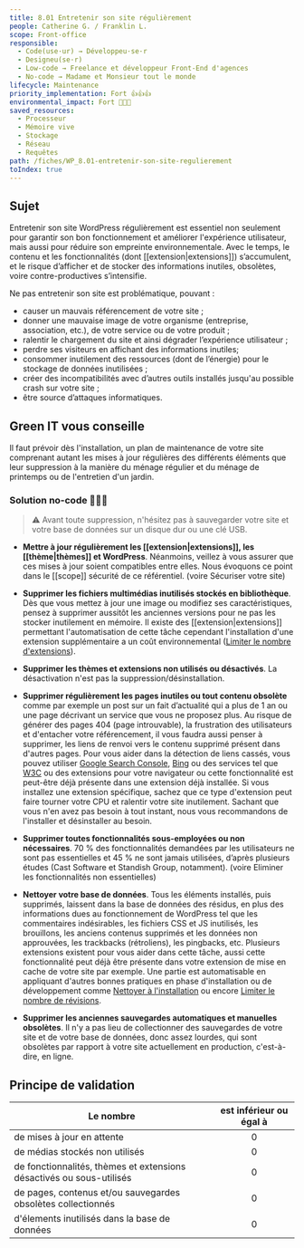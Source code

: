 ```yaml
---
title: 8.01 Entretenir son site régulièrement
people: Catherine G. / Franklin L.
scope: Front-office
responsible:
  - Code(use·ur) → Développeu·se·r
  - Designeu(se·r)
  - Low-code → Freelance et développeur Front-End d'agences
  - No-code → Madame et Monsieur tout le monde
lifecycle: Maintenance
priority_implementation: Fort 👍👍👍
environmental_impact: Fort 🌱🌱🌱
saved_resources:
  - Processeur
  - Mémoire vive
  - Stockage
  - Réseau
  - Requêtes
path: /fiches/WP_8.01-entretenir-son-site-regulierement
toIndex: true
---
```


## Sujet

Entretenir son site WordPress régulièrement est essentiel non seulement pour garantir son bon fonctionnement et améliorer l'expérience utilisateur, mais aussi pour réduire son empreinte environnementale. Avec le temps, le contenu et les fonctionnalités (dont [[extension|extensions]]) s’accumulent, et le risque d’afficher et de stocker des informations inutiles, obsolètes, voire contre-productives s’intensifie.

Ne pas entretenir son site est problématique, pouvant :

- causer un mauvais référencement de votre site ;
- donner une mauvaise image de votre organisme (entreprise, association, etc.), de votre service ou de votre produit ;
- ralentir le chargement du site et ainsi dégrader l’expérience utilisateur ;
- perdre ses visiteurs en affichant des informations inutiles;
- consommer inutilement des ressources (dont de l’énergie) pour le stockage de données inutilisées ;
- créer des incompatibilités avec d’autres outils installés jusqu'au possible crash sur votre site ;
- être source d’attaques informatiques.

## Green IT vous conseille

Il faut prévoir dès l'installation, un plan de maintenance de votre site comprenant autant les mises à jour régulières des différents éléments que leur suppression à la manière du ménage régulier et du ménage de printemps ou de l'entretien d'un jardin.

### Solution no-code 🌱🌱🌱

> ⚠️ Avant toute suppression, n'hésitez pas à sauvegarder votre site et votre base de données sur un disque dur ou une clé USB.

- **Mettre à jour régulièrement les [[extension|extensions]], les [[thème|thèmes]] et WordPress**. Néanmoins, veillez à vous assurer que ces mises à jour soient compatibles entre elles. Nous évoquons ce point dans le [[scope]] sécurité de ce référentiel. (voire Sécuriser votre site)

- **Supprimer les fichiers multimédias inutilisés stockés en bibliothèque**. Dès que vous mettez à jour une image ou modifiez ses caractéristiques, pensez à supprimer aussitôt les anciennes versions pour ne pas les stocker inutilement en mémoire. Il existe des [[extension|extensions]] permettant l'automatisation de cette tâche cependant l'installation d'une extension supplémentaire a un coût environnemental ([Limiter le nombre d'extensions](./10.%20Limiter%20le%20nombre%20d'extensions.md)).

- **Supprimer les thèmes et extensions non utilisés ou désactivés**. La désactivation n'est pas la suppression/désinstallation.

- **Supprimer régulièrement les pages inutiles ou tout contenu obsolète** comme par exemple un post sur un fait d’actualité qui a plus de 1 an ou une page décrivant un service que vous ne proposez plus. Au risque de générer des pages 404 (page introuvable), la frustration des utilisateurs et d'entacher votre référencement, il vous faudra aussi penser à supprimer, les liens de renvoi vers le contenu supprimé présent dans d'autres pages. Pour vous aider dans la détection de liens cassés, vous pouvez utiliser [Google Search Console](https://search.google.com/search-console), [Bing](https://www.bing.com/webmasters/help/URL-Inspection-55a30305) ou des services tel que [W3C](https://validator.w3.org/checklink) ou des extensions pour votre navigateur ou cette fonctionnalité est peut-être déjà présente dans une extension déjà installée. Si vous installez une extension spécifique, sachez que ce type d'extension peut faire tourner votre CPU et ralentir votre site inutilement. Sachant que vous n'en avez pas besoin à tout instant, nous vous recommandons de l'installer et désinstaller au besoin.

- **Supprimer toutes fonctionnalités sous-employées ou non nécessaires**. 70 % des fonctionnalités demandées par les utilisateurs ne sont pas essentielles et 45 % ne sont jamais utilisées, d’après plusieurs études (Cast Software et Standish Group, notamment). (voire Eliminer les fonctionnalités non essentielles)

- **Nettoyer votre base de données**. Tous les éléments installés, puis supprimés, laissent dans la base de données des résidus, en plus des informations dues au fonctionnement de WordPress tel que les commentaires indésirables, les fichiers CSS et JS inutilisés, les brouillons, les anciens contenus supprimés et les données non approuvées, les trackbacks (rétroliens), les pingbacks, etc. Plusieurs extensions existent pour vous aider dans cette tâche, aussi cette fonctionnalité peut déjà être présente dans votre extension de mise en cache de votre site par exemple. Une partie est automatisable en appliquant d'autres bonnes pratiques en phase d'installation ou de développement comme [Nettoyer à l'installation](./nettoyer-a-l-installation.md) ou encore [Limiter le nombre de révisions](./15.%20Limiter%20le%20nombre%20de%20r%C3%A9visions.md).

- **Supprimer les anciennes sauvegardes automatiques et manuelles obsolètes**. Il n'y a pas lieu de collectionner des sauvegardes de votre site et de votre base de données, donc assez lourdes, qui sont obsolètes par rapport à votre site actuellement en production, c'est-à-dire, en ligne.

## Principe de validation

| Le nombre                                                            | est inférieur ou égal à |
| -------------------------------------------------------------------- | :---------------------: |
| de mises à jour en attente                                           |            0            |
| de médias stockés non utilisés                                       |            0            |
| de fonctionnalités, thèmes et extensions désactivés ou sous-utilisés |            0            |
| de pages, contenus et/ou sauvegardes obsolètes collectionnés         |            0            |
| d'élements inutilisés dans la base de données                        |            0            |
